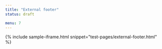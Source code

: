```yaml
---
title: "External footer"
status: draft

menu: 7
---
```


{% include sample-iframe.html snippet="test-pages/external-footer.html" %}
